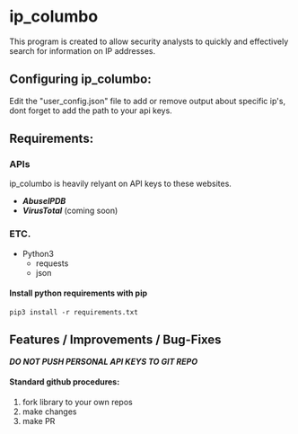 
# ip_columbo
This program is created to allow security analysts to quickly and effectively search for information on IP addresses.

## Configuring ip_columbo:
Edit the "user_config.json" file to add or remove output about specific ip's, dont forget to add the path to your api keys.

## Requirements:

### APIs
ip_columbo is heavily relyant on API keys to these websites.
- ***AbuseIPDB***
- ***VirusTotal*** (coming soon)

### ETC.
- Python3
    - requests
    - json

#### Install python requirements with pip
``` pip3 install -r requirements.txt ```

## Features / Improvements / Bug-Fixes
***DO NOT PUSH PERSONAL API KEYS TO GIT REPO***
#### Standard github procedures:
1. fork library to your own repos
2. make changes
3. make PR
